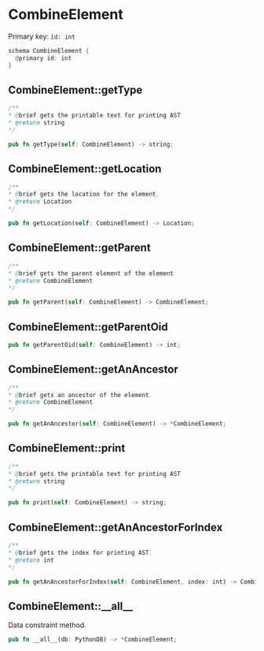 # CombineElement

Primary key: `id: int`

```rust
schema CombineElement {
  @primary id: int
}
```
## CombineElement::getType

```java
/**
* @brief gets the printable text for printing AST
* @return string 
*/
```
```rust
pub fn getType(self: CombineElement) -> string;
```
## CombineElement::getLocation

```java
/**
* @brief gets the location for the element.
* @return Location
*/
```
```rust
pub fn getLocation(self: CombineElement) -> Location;
```
## CombineElement::getParent

```java
/**
* @brief gets the parent element of the element
* @return CombineElement 
*/
```
```rust
pub fn getParent(self: CombineElement) -> CombineElement;
```
## CombineElement::getParentOid

```rust
pub fn getParentOid(self: CombineElement) -> int;
```
## CombineElement::getAnAncestor

```java
/**
* @brief gets an ancestor of the element.
* @return CombineElement 
*/
```
```rust
pub fn getAnAncestor(self: CombineElement) -> *CombineElement;
```
## CombineElement::print

```java
/**
* @brief gets the printable text for printing AST
* @return string 
*/
```
```rust
pub fn print(self: CombineElement) -> string;
```
## CombineElement::getAnAncestorForIndex

```java
/**
* @brief gets the index for printing AST.
* @return int 
*/
```
```rust
pub fn getAnAncestorForIndex(self: CombineElement, index: int) -> CombineElement;
```
## CombineElement::\_\_all\_\_

Data constraint method.

```rust
pub fn __all__(db: PythonDB) -> *CombineElement;
```

